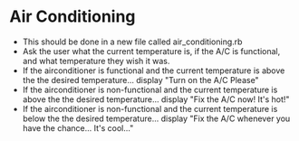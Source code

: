 # Air Conditioning

- This should be done in a new file called air_conditioning.rb
- Ask the user what the current temperature is, if the A/C is functional, and what temperature they wish it was.
- If the airconditioner is functional and the current temperature is above the the desired temperature... display "Turn on the A/C Please"
- If the airconditioner is non-functional and the current temperature is above the the desired temperature... display "Fix the A/C now!  It's hot!"
- If the airconditioner is non-functional and the current temperature is below the the desired temperature... display "Fix the A/C whenever you have the chance...  It's cool..."
